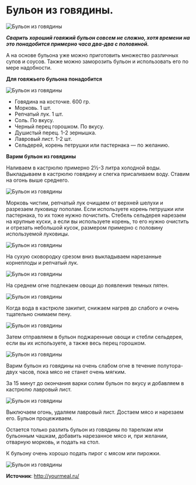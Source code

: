 # Бульон из говядины.

![Бульон из говядины](/images/Kulinar/Soup/gov_bulion_001.jpg 'Бульон из говядины')

_**Сварить хороший говяжий бульон совсем не сложно, хотя времени на это понадобится примерно часа два-два с половиной.**_

А на основе бульона уже можно приготовить множество различных супов и соусов.  Также можно заморозить бульон и использовать его по мере надобности.

**Для говяжьего бульона понадобится**

![Бульон из говядины](/images/Kulinar/Soup/gov_bulion_002.jpg 'Бульон из говядины')

- Говядина на косточке. 600 гр.
- Морковь. 1 шт.
- Репчатый лук. 1 шт.
- Соль. По вкусу.
- Черный перец горошком. По вкусу.
- Душистый перец. 1-2 зернышка.
- Лавровый лист. 1-2 шт.
- Сельдерей, корень петрушки или пастернака — по желанию.

**Варим бульон из говядины**

Наливаем в кастрюлю примерно 2½-3 литра холодной воды.  Выкладываем в кастрюлю говядину и слегка присаливаем воду. Ставим на огонь выше среднего.

![Бульон из говядины](/images/Kulinar/Soup/gov_bulion_003.jpg 'Бульон из говядины')

Морковь чистим, репчатый лук очищаем от верхней шелухи и разрезаем луковицу пополам.  Если используете корень петрушки или пастернака, то их тоже нужно почистить. Стебель сельдерея нарезаем на крупные куски, а если вы используете корень, то его нужно очистить и отрезать небольшой кусок, размером примерно с половину используемой луковицы.

![Бульон из говядины](/images/Kulinar/Soup/gov_bulion_004.jpg 'Бульон из говядины')

На сухую сковородку срезом вниз выкладываем нарезанные корнеплоды и репчатый лук.

![Бульон из говядины](/images/Kulinar/Soup/gov_bulion_005.jpg 'Бульон из говядины')

На среднем огне подпекаем овощи до появления темных пятен.

![Бульон из говядины](/images/Kulinar/Soup/gov_bulion_006.jpg 'Бульон из говядины')

Когда вода в кастрюле закипит, снижаем нагрев до слабого и очень тщательно снимаем пену.

![Бульон из говядины](/images/Kulinar/Soup/gov_bulion_007.jpg 'Бульон из говядины')

Затем отправляем в бульон поджаренные овощи и стебли сельдерея, если вы их используете, а также весь перец горошком.

![Бульон из говядины](/images/Kulinar/Soup/gov_bulion_008.jpg 'Бульон из говядины')

Варим бульон из говядины на очень слабом огне в течение полутора-двух часов, пока мясо не станет очень мягким.

За 15 минут до окончания варки солим бульон по вкусу и добавляем в кастрюлю лавровый лист.

![Бульон из говядины](/images/Kulinar/Soup/gov_bulion_009.jpg 'Бульон из говядины')

Выключаем огонь, удаляем лавровый лист.  Достаем мясо и нарезаем его.  Бульон процеживаем.

Остается только разлить бульон из говядины по тарелкам или бульонным чашкам, добавить нарезанное мясо и, при желании, отварную морковь, и подать на стол.

К бульону очень хорошо подать пирог с мясом или пирожки.

![Бульон из говядины](/images/Kulinar/Soup/gov_bulion_010.jpg 'Бульон из говядины')

**Источник**: http://yourmeal.ru/
